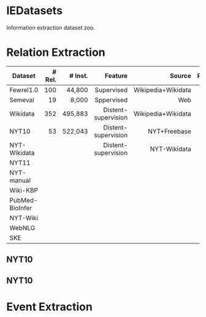 # IEDatasets
Information extraction dataset zoo.

# Relation Extraction

| Dataset | # Rel.|# Inst.|Feature|Source |Resource| Origin |  
|---------|------:|------:|-------:|-------:|-------:|----------| 
|    Fewrel1.0     |    100   | 44,800      | Supervised| Wikipedia+Wikidata |  [url](http://47.92.96.190/dataset/fewrel.tar.gz)     |  [url](http://www.zhuhao.me/fewrel/)        |          
|    Semeval     |   19    |   8,000    | Sppervised|Web|  [url](http://47.92.96.190/dataset/semeval.tar.gz)     |  [url](https://www.kaggle.com/drtoshi/semeval2010-task-8-dataset#__sid=js0)        |    
|    Wikidata     |    352   | 495,883      | Distent-supervision|Wikipedia+Wikidata|  [url](http://47.92.96.190/dataset/wikidata.tar.gz)     |  [url](https://public.ukp.informatik.tu-darmstadt.de/UKP_Webpage/DATA/WikipediaWikidataDistantSupervisionAnnotations.v1.0.zip)        |    
|    NYT10     |   53    |   522,043    |Distent-supervision | NYT+Freebase|  [url](http://47.92.96.190/dataset/nyt10.tar.gz)     |  [url]()        |    
|    NYT-Wikidata     |       |     | Distent-supervision| NYT-Wikidata |   [url](http://47.92.96.190/dataset/nyt-wikidata.tar.gz)     |  [url](https://github.com/thunlp/PathNRE)        |   
|    NYT11     |       |     ||  |   [url]()     |  [url]()        |    
|   NYT-manual    |       |   ||    |   [url]()     |  [url]()        |    
|    Wiki-KBP    |       |    ||   |   [url]()     |  [url]()        |    
|    PubMed-BioInfer     |      || |       |   [url]()     |  [url]()        |    
|    NYT-Wiki     |       |      || |   [url]()     |  [url]()        |     
|    WebNLG     |       |     ||  |   [url]()     |  [url]()        |    
|    SKE     |       |     ||  |   [url]()     |  [url]()        |    

## NYT10

 

## NYT10






# Event Extraction


